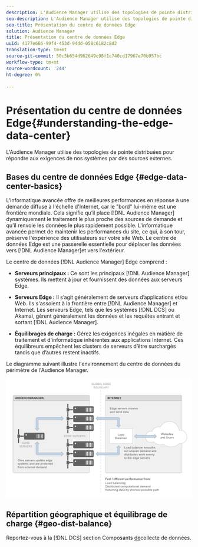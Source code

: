 ```yaml
---
description: L'Audience Manager utilise des topologies de pointe distribuées pour répondre aux exigences de nos systèmes par des sources externes.
seo-description: L'Audience Manager utilise des topologies de pointe distribuées pour répondre aux exigences de nos systèmes par des sources externes.
seo-title: Présentation du centre de données Edge
solution: Audience Manager
title: Présentation du centre de données Edge
uuid: 4177e666-99f4-453d-94dd-058c6182c8d2
translation-type: tm+mt
source-git-commit: 50c5b654d962649c98f1c740cd17967e70b957bc
workflow-type: tm+mt
source-wordcount: '244'
ht-degree: 0%

---
```



# Présentation du centre de données Edge{#understanding-the-edge-data-center}

L&#39;Audience Manager utilise des topologies de pointe distribuées pour répondre aux exigences de nos systèmes par des sources externes.

## Bases du centre de données Edge {#edge-data-center-basics}

<!-- 

c_compedge.xml

 -->

L&#39;informatique avancée offre de meilleures performances en réponse à une demande diffuse à l&#39;échelle d&#39;Internet, car le &quot;bord&quot; lui-même est une frontière mondiale. Cela signifie qu’il place [!DNL Audience Manager] dynamiquement le traitement le plus proche des sources de demande et qu’il renvoie les données le plus rapidement possible. L&#39;informatique avancée permet de maintenir les performances du site, ce qui, à son tour, préserve l&#39;expérience des utilisateurs sur votre site Web. Le centre de données Edge est une passerelle essentielle pour déplacer les données vers [!DNL Audience Manager]et vers l&#39;extérieur.

Le centre de données [!DNL Audience Manager] Edge comprend :

* **Serveurs principaux :** Ce sont les principaux [!DNL Audience Manager] systèmes. Ils mettent à jour et fournissent des données aux serveurs Edge.

* **Serveurs Edge :** Il s’agit généralement de serveurs d’applications et/ou Web. Ils s&#39;assoient à la frontière entre [!DNL Audience Manager] et Internet. Les serveurs Edge, tels que les systèmes [!DNL DCS] ou Akamai, gèrent généralement les données et les requêtes entrant et sortant [!DNL Audience Manager].

* **Équilibrages de charge :** Gérez les exigences inégales en matière de traitement et d&#39;informatique inhérentes aux applications Internet. Ces équilibreurs empêchent les clusters de serveurs d’être surchargés tandis que d’autres restent inactifs.

Le diagramme suivant illustre l&#39;environnement du centre de données du périmètre de l&#39;Audience Manager.

![](assets/edge_data_center.png)

## Répartition géographique et équilibrage de charge {#geo-dist-balance}

Reportez-vous à la [!DNL DCS] section Composants [de](../../reference/system-components/components-data-collection.md)collecte de données.
